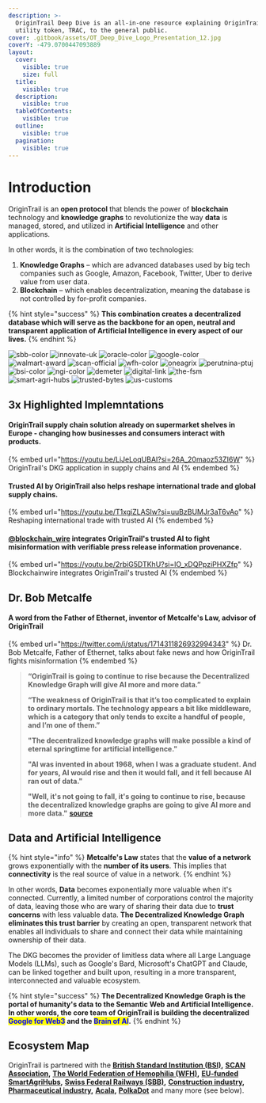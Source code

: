 ```yaml
---
description: >-
  OriginTrail Deep Dive is an all-in-one resource explaining OriginTrail and its
  utility token, TRAC, to the general public.
cover: .gitbook/assets/OT_Deep_Dive_Logo_Presentation_12.jpg
coverY: -479.0700447093889
layout:
  cover:
    visible: true
    size: full
  title:
    visible: true
  description:
    visible: true
  tableOfContents:
    visible: true
  outline:
    visible: true
  pagination:
    visible: true
---
```


# Introduction

OriginTrail is an **open protocol** that blends the power of **blockchain** technology and **knowledge graphs** to revolutionize the way **data** is managed, stored, and utilized in **Artificial Intelligence** and other applications.

In other words, it is the combination of two technologies:

1. **Knowledge Graphs** – which are advanced databases used by big tech companies such as Google, Amazon, Facebook, Twitter, Uber to derive value from user data.
2. **Blockchain** – which enables decentralization, meaning the database is not controlled by for-profit companies.

{% hint style="success" %}
**This combination creates a decentralized database which will serve as the backbone for an open, neutral and transparent application of Artificial Intelligence in every aspect of our lives.**
{% endhint %}


![sbb-color](https://github.com/OriginTrailClub/deepdive/assets/72794220/a46bf195-b077-4875-8c06-f357ea14f737)
![innovate-uk](https://github.com/OriginTrailClub/deepdive/assets/72794220/978decdf-8da8-4f99-bf4e-a329ad95d875)
![oracle-color](https://github.com/OriginTrailClub/deepdive/assets/72794220/89a07b1f-6e9d-4a8a-8bcd-faff4b0bb1fe)
![google-color](https://github.com/OriginTrailClub/deepdive/assets/72794220/9b549b6c-fd7c-4613-a6b7-a11dbcf1bb6a)
![walmart-award](https://github.com/OriginTrailClub/deepdive/assets/72794220/6051dc39-0272-4184-a27a-a1896129d805)
![scan-official](https://github.com/OriginTrailClub/deepdive/assets/72794220/3b1e77b6-b47a-4973-b7cc-a430938ef601)
![wfh-color](https://github.com/OriginTrailClub/deepdive/assets/72794220/56ee282d-5c00-47a5-8644-fc6064506d42)
![oneagrix](https://github.com/OriginTrailClub/deepdive/assets/72794220/144ccd69-07af-41fc-b650-aabd070989e4)
![perutnina-ptuj](https://github.com/OriginTrailClub/deepdive/assets/72794220/56960dbd-837b-41e8-88ac-d44faf701d56)
![bsi-color](https://github.com/OriginTrailClub/deepdive/assets/72794220/f146e27a-4a94-49f2-b71c-865c673e48eb)
![ngi-color](https://github.com/OriginTrailClub/deepdive/assets/72794220/56b74590-fe07-4ea3-bdbb-6054bc3d2f32)
![demeter](https://github.com/OriginTrailClub/deepdive/assets/72794220/07a28575-6b7d-4240-bce0-f094b6831e1a)
![digital-link](https://github.com/OriginTrailClub/deepdive/assets/72794220/5a77da15-b210-4e66-a143-0ca842068250)
![the-fsm](https://github.com/OriginTrailClub/deepdive/assets/72794220/e3d8c2cf-b397-4bc1-9e43-5020a2c97613)
![smart-agri-hubs](https://github.com/OriginTrailClub/deepdive/assets/72794220/ebfba98d-ba66-4545-99f5-6a8872462f47)
![trusted-bytes](https://github.com/OriginTrailClub/deepdive/assets/72794220/46aac505-38b6-4fc2-886d-0895c8999d1a)
![us-customs](https://github.com/OriginTrailClub/deepdive/assets/72794220/a75b1420-9abb-42e0-9a60-76d1b7e24a8d)



## 3x Highlighted Implemntations

#### OriginTrail supply chain solution already on supermarket shelves in Europe - changing how businesses and consumers interact with products.&#x20;

{% embed url="https://youtu.be/LiJeLoqUBAI?si=26A_20maoz53ZI6W" %}
OriginTrail's DKG application in supply chains and AI
{% endembed %}

#### Trusted AI by OriginTrail also helps reshape international trade and global supply chains.

{% embed url="https://youtu.be/T1xgiZLASIw?si=uuBzBUMJr3aT6vAo" %}
Reshaping international trade with trusted AI
{% endembed %}

#### [**@blockchain\_wire**](https://blockchainwire.io/press-release/blockchain-wire-integrating-trusted-ai-with-origintrail) integrates OriginTrail's trusted AI to fight misinformation with verifiable press release information provenance.&#x20;

{% embed url="https://youtu.be/2rbiG5DTKhU?si=lO_xDQPpziPHXZfp" %}
Blockchainwire integrates OriginTrail's trusted AI
{% endembed %}

## Dr. Bob Metcalfe

#### A word from the Father of Ethernet, inventor of Metcalfe's Law, advisor of OriginTrail

{% embed url="https://twitter.com/i/status/1714311826932994343" %}
Dr. Bob Metcalfe, Father of Ethernet, talks about fake news and how OriginTrail fights misinformation
{% endembed %}

> **“OriginTrail is going to continue to rise because the Decentralized Knowledge Graph will give AI more and more data.”**
>
> **“The weakness of OriginTrail is that it’s too complicated to explain to ordinary mortals. The technology appears a bit like middleware, which is a category that only tends to excite a handful of people, and I’m one of them.”**
>
> **"The decentralized knowledge graphs will make possible a kind of eternal springtime for artificial intelligence."**
>
> **"AI was invented in about 1968, when I was a graduate student. And for years, AI would rise and then it would fall, and it fell because AI ran out of data."**
>
> **"Well, it's not going to fall, it's going to continue to rise, because the decentralized knowledge graphs are going to give AI more and more data."** [**source**](https://www.zdnet.com/article/ethernet-creator-metcalfe-web3-will-have-all-kinds-of-network-effects/)

## Data and Artificial Intelligence

{% hint style="info" %}
**Metcalfe's Law** states that the **value of a network** grows exponentially with the **number of its users**. This implies that **connectivity** is the real source of value in a network.
{% endhint %}

In other words, **Data** becomes exponentially more valuable when it's connected. Currently, a limited number of corporations control the majority of data, leaving those who are wary of sharing their data due to **trust concerns** with less valuable data. **The Decentralized Knowledge Graph eliminates this trust barrier** by creating an open, transparent network that enables all individuals to share and connect their data while maintaining ownership of their data.

The DKG becomes the provider of limitless data where all Large Language Models (LLMs), such as Google's Bard, Microsoft's ChatGPT and Claude, can be linked together and built upon, resulting in a more transparent, interconnected and valuable ecosystem.

{% hint style="success" %}
**The Decentralized Knowledge Graph is the portal of humanity's data to the Semantic Web and Artificial Intelligence. In other words, the core team of OriginTrail is building the decentralized **<mark style="color:blue;">**Google for Web3**</mark>** and the **<mark style="color:blue;">**Brain of AI**</mark>**.**
{% endhint %}

## Ecosystem Map

OriginTrail is partnered with the [**British Standard Institution (BSI)**](https://www.bsigroup.com/en-GB/)**,** [**SCAN Association**](https://www.scanassociation.com/)**,** [**The World Federation of Hemophilia (WFH)**](https://wfh.org/)**,** [**EU-funded SmartAgriHubs**](https://www.smartagrihubs.eu/flagship-innovation-experiment/28-FIE-decentralised-trust-in-agrifood-supply-chains)**,** [**Swiss Federal Railways (SBB)**](https://www.sbb.ch/en)**,** [**Construction industry**](https://medium.com/origintrail/european-union-supports-sustainability-of-construction-industry-with-the-buildchain-project-fcd8253b74ed)**,** [**Pharmaceutical industry**](https://medium.com/origintrail/trace-labs-the-core-development-company-of-origintrail-joins-sustainable-medicines-partnership-to-56173f134754)**,** [**Acala**](https://acala.network/)**,** [**PolkaDot**](https://polkadot.network/) and many more (see below).

<figure><img src=".gitbook/assets/image (21).png" alt=""><figcaption></figcaption></figure>
